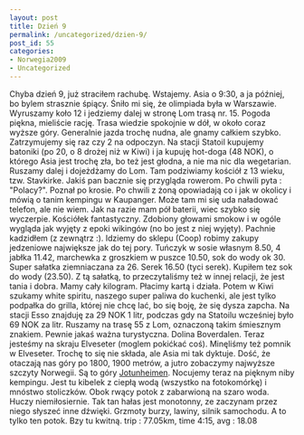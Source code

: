 ```yaml
---
layout: post
title: Dzień 9
permalink: /uncategorized/dzien-9/
post_id: 55
categories: 
- Norwegia2009
- Uncategorized
---
```


Chyba dzień 9, już straciłem rachubę. Wstajemy. Asia o 9:30, a ja później, bo bylem strasznie śpiący. Śniło mi się, że olimpiada była w Warszawie. Wyruszamy koło 12 i jedziemy dalej w stronę Lom trasą nr. 15. Pogoda piękna, mieliście rację. Trasa wiedzie spokojnie w dół, w około coraz wyższe góry. Generalnie jazda trochę nudna, ale gnamy całkiem szybko. Zatrzymujemy się raz czy 2 na odpoczyn. Na stacji Statoil kupujemy batoniki (po 20, o 8 drożej niż w Kiwi) i ja kupuję hot-doga (48 NOK), o którego Asia jest trochę zła, bo też jest głodna, a nie ma nic dla wegetarian. Ruszamy dalej i dojeżdżamy do Lom. Tam podziwiamy kościół z 13 wieku, tzw. Stavkirke. Jakiś pan bacznie się przygląda rowerom. Po chwili pyta : "Polacy?". Poznał po krosie. Po chwili z żoną opowiadają co i jak w okolicy i mówią o tanim kempingu w Kaupanger. Może tam mi się uda naładować telefon, ale nie wiem. Jak na razie mam pół baterii, wiec szybko się wyczerpie. Kościółek fantastyczny. Zdobiony głowami smokow i w ogóle wygląda jak wyjęty z epoki wikingów (no bo jest z niej wyjęty). Pachnie kadzidłem (z zewnątrz :). Idziemy do sklepu (Coop) robimy zakupy jedzeniowe największe jak do tej pory. Tuńczyk w sosie własnym 8.50, 4 jabłka 11.42, marchewka z groszkiem w puszce 10.50, sok do wody ok 30. Super sałatka ziemniaczana za 26. Serek 16.50 (tyci serek). Kupiłem tez sok do wody (23.50). Z tą sałatką, to przeczytaliśmy też w innej relacji, że jest tania i dobra. Mamy cały kilogram. Płacimy kartą i działa. Potem w Kiwi szukamy white spiritu, naszego super paliwa do kuchenki, ale jest tylko podpałka do grilla, której nie chcę lać, bo się boję, że się dysza zapcha. Na stacji Esso znajduję za 29 NOK 1 litr, podczas gdy na Statoilu wcześniej było 69 NOK za litr. Ruszamy na trasę 55 z Lom, oznaczoną takim śmiesznym znakiem. Pewnie jakaś ważna turystyczna. Dolina Boverdalen. Teraz jesteśmy na skraju Elveseter (moglem pokićkać coś). Minęliśmy też pomnik w Elveseter. Trochę to się nie składa, ale Asia mi tak dyktuje. Dość, że otaczają nas góry po 1800, 1900 metrów, a jutro zobaczymy najwyższe szczyty Norwegii. Są to góry 
[Jotunheimen](http://en.wikipedia.org/wiki/Jotunheimen). Nocujemy teraz na pięknym niby kempingu. Jest tu kibelek z ciepłą wodą (wszystko na fotokomórkę) i mnóstwo stoliczków. Obok rwący potok z zabarwioną na szaro woda. Huczy niemiłosiernie. Tak tan hałas jest monotonny, ze zaczynam przez niego słyszeć inne dźwięki. Grzmoty burzy, lawiny, silnik samochodu. A to tylko ten potok. Bzy tu kwitną. trip : 77.05km, time 4:15, avg : 18.08